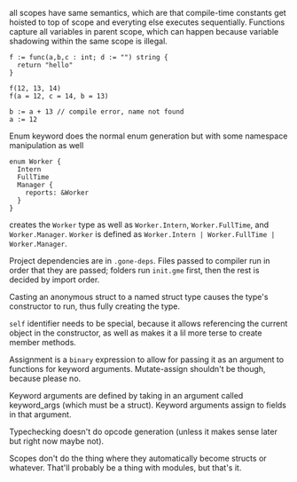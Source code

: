 all scopes have same semantics, which are that compile-time constants get hoisted
to top of scope and everyting else executes sequentially. Functions capture all
variables in parent scope, which can happen because variable shadowing within the
same scope is illegal.

```
f := func(a,b,c : int; d := "") string {
  return "hello"
}

f(12, 13, 14)
f(a = 12, c = 14, b = 13)

b := a + 13 // compile error, name not found
a := 12
```

Enum keyword does the normal enum generation but with some namespace
manipulation as well

```
enum Worker {
  Intern
  FullTime
  Manager {
    reports: &Worker
  }
}
```

creates the `Worker` type as well as `Worker.Intern`, `Worker.FullTime`, and
`Worker.Manager`. `Worker` is defined as
`Worker.Intern | Worker.FullTime | Worker.Manager`.

Project dependencies are in `.gone-deps`. Files passed to compiler run in order
that they are passed; folders run `init.gme` first, then the rest is decided by
import order.

Casting an anonymous struct to a named struct type causes the type's constructor
to run, thus fully creating the type.

`self` identifier needs to be special, because it allows referencing the current
object in the constructor, as well as makes it a lil more terse to create member
methods.

Assignment is a `binary` expression to allow for passing it as an argument to functions
for keyword arguments. Mutate-assign shouldn't be though, because please no.

Keyword arguments are defined by taking in an argument called keyword_args (which must be a struct).
Keyword arguments assign to fields in that argument.

Typechecking doesn't do opcode generation (unless it makes sense later but right now
maybe not).

Scopes don't do the thing where they automatically become structs or whatever.
That'll probably be a thing with modules, but that's it.
